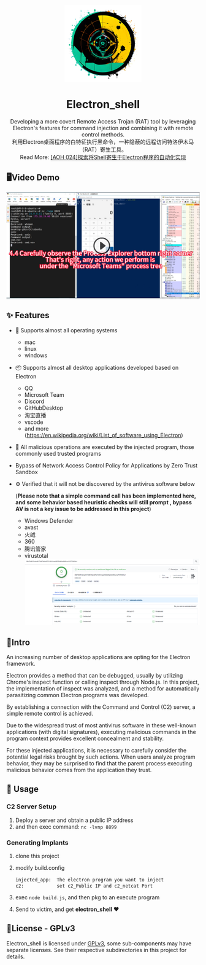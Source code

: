 <p align="center">
  <img width="200" src="./docs/logo.jpg">
</p>


<h1 align="center">Electron_shell</h1>

<div align="center">
Developing a more covert Remote Access Trojan (RAT) tool by leveraging Electron's features for command injection and combining it with remote control methods.<br>
利用Electron桌面程序的白特征执行黑命令，一种隐蔽的远程访问特洛伊木马（RAT）寄生工具。
<br>
Read More: <a href="https://mp.weixin.qq.com/s/yxdzMyLq4uvSw5kL04mXqA" target="_blank" rel="noopener">[AOH 024]探索将Shell寄生于Electron程序的自动化实现                             </a>
</div>



## 🖥Video Demo

[![Watch the video](./docs/demo.jpg)](https://djerryz-docs-1258823000.cos.accelerate.myqcloud.com/github/electron_shell/electron_shell_demo.mp4)



## ✨ Features

- 🌈 Supports almost all operating systems

  - mac
  - linux
  - windows

- 📦 Supports almost all desktop applications developed based on Electron

  - QQ
  - Microsoft Team
  - Discord
  - GitHubDesktop
  - 淘宝直播
  - vscode
  - and more (https://en.wikipedia.org/wiki/List_of_software_using_Electron)

- 🎨 All malicious operations are executed by the injected program, those commonly used trusted programs

- Bypass of Network Access Control Policy for Applications by Zero Trust Sandbox

- ⚙️ Verified that it will not be discovered by the antivirus software below

  (**Please note that a simple command call has been implemented here, and some behavior based heuristic checks will still prompt , bypass AV is not a key issue to be addressed in this project**)

  - Windows Defender
  - avast
  - 火绒
  - 360
  - 腾讯管家
  - virustotal
    <img src="./docs/viruscheck.png" alt="" style="max-width: 100%;">



## 🎉Intro

An increasing number of desktop applications are opting for the Electron framework. 

Electron provides a method that can be debugged, usually by utilizing Chrome's inspect function or calling inspect through Node.js. In this project, the implementation of inspect was analyzed, and a method for automatically parasitizing common Electron programs was developed.

By establishing a connection with the Command and Control (C2) server, a simple remote control is achieved.  

Due to the widespread trust of most antivirus software in  these well-known applications (with digital signatures), executing  malicious commands in the program context provides excellent concealment and stability.  

For these injected applications, it is necessary to carefully consider the potential legal risks brought by such actions. When users analyze program behavior, they may be surprised to find that the parent process executing malicious behavior comes from the application they trust.



## 🔨 Usage

### C2 Server Setup

1. Deploy a server and obtain a public IP address
2. and then exec command:   `nc -lvnp 8899`

### Generating Implants

1. clone this project

2. modify build.config
   
    ```
    injected_app:  The electron program you want to inject
    c2:            set c2_Public IP and c2_netcat Port
    ```
    
3. exec `node build.js`, and then pkg to an execute program

4. Send to victim, and get **electron_shell** ❤️



## 🤝License - GPLv3

Electron_shell is licensed under [GPLv3](https://www.gnu.org/licenses/gpl-3.0.en.html), some sub-components may have separate licenses. See their respective subdirectories in this project for details.